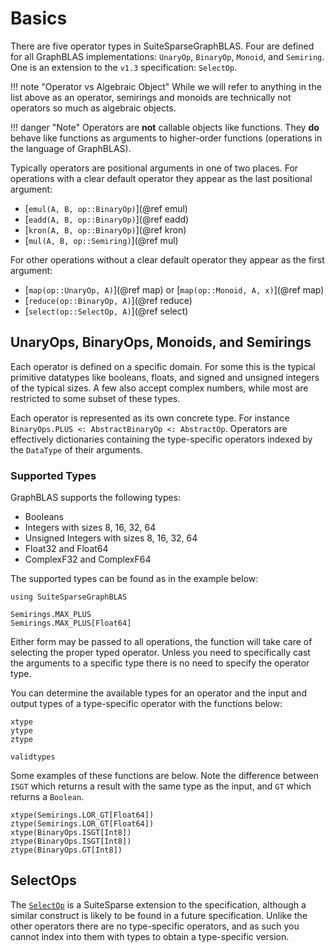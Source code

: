 # Basics

There are five operator types in SuiteSparseGraphBLAS. Four are defined for all GraphBLAS implementations: `UnaryOp`, `BinaryOp`, `Monoid`, and `Semiring`. 
One is an extension to the `v1.3` specification: `SelectOp`.

!!! note "Operator vs Algebraic Object"
    While we will refer to anything in the list above as an operator, semirings and monoids are technically not operators so much as algebraic objects.

!!! danger "Note"
    Operators are **not** callable objects like functions. They **do** behave like functions as arguments to higher-order functions (operations in the language of GraphBLAS). 

Typically operators are positional arguments in one of two places.
For operations with a clear default operator they appear as the last positional argument:

- [`emul(A, B, op::BinaryOp)`](@ref emul)
- [`eadd(A, B, op::BinaryOp)`](@ref eadd)
- [`kron(A, B, op::BinaryOp)`](@ref kron)
- [`mul(A, B, op::Semiring)`](@ref mul)

For other operations without a clear default operator they appear as the first argument:

- [`map(op::UnaryOp, A)`](@ref map) or [`map(op::Monoid, A, x)`](@ref map)
- [`reduce(op::BinaryOp, A)`](@ref reduce)
- [`select(op::SelectOp, A)`](@ref select)

## UnaryOps, BinaryOps, Monoids, and Semirings

Each operator is defined on a specific domain. For some this is the typical primitive datatypes like booleans, floats, and signed and unsigned integers of the typical sizes. A few also accept complex numbers, while most are restricted to some subset of these types.

Each operator is represented as its own concrete type. 
For instance `BinaryOps.PLUS <: AbstractBinaryOp <: AbstractOp`.
Operators are effectively dictionaries containing the type-specific operators indexed by the `DataType` of their arguments. 

### Supported Types

GraphBLAS supports the following types:

- Booleans
- Integers with sizes 8, 16, 32, 64
- Unsigned Integers with sizes 8, 16, 32, 64
- Float32 and Float64
- ComplexF32 and ComplexF64

The supported types can be found as in the example below:
```@setup operators
using SuiteSparseGraphBLAS
```
```@repl operators
Semirings.MAX_PLUS
Semirings.MAX_PLUS[Float64]
```

Either form may be passed to all operations, the function will take care of selecting the proper typed operator.
Unless you need to specifically cast the arguments to a specific type there is no need to specify the operator type.

You can determine the available types for an operator and the input and output types of a type-specific operator with the functions below:

```@docs
xtype
ytype
ztype
```
```@docs
validtypes
```

Some examples of these functions are below. 
Note the difference between `ISGT` which returns a result with the same type as the input, and `GT` which returns a `Boolean`.

```@repl operators
xtype(Semirings.LOR_GT[Float64])
ztype(Semirings.LOR_GT[Float64])
xtype(BinaryOps.ISGT[Int8])
ztype(BinaryOps.ISGT[Int8])
ztype(BinaryOps.GT[Int8])
```

## SelectOps

The [`SelectOp`](@ref) is a SuiteSparse extension to the specification, although a similar construct is likely to be found in a future specification.
Unlike the other operators there are no type-specific operators, and as such you cannot index into them with types to obtain a type-specific version.